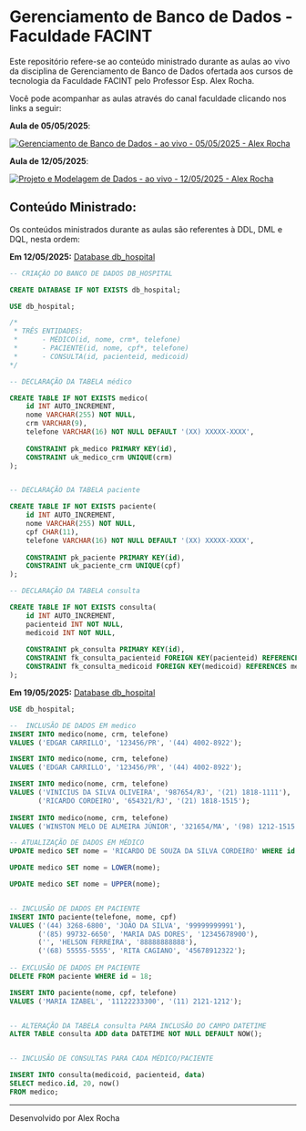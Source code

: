 # Gerenciamento de Banco de Dados - Faculdade FACINT

Este repositório refere-se ao conteúdo ministrado durante as aulas ao vivo da disciplina de Gerenciamento de Banco de Dados ofertada aos cursos de tecnologia da Faculdade FACINT pelo Professor Esp. Alex Rocha.

Você pode acompanhar as aulas através do canal faculdade clicando nos links a seguir:

**Aula de 05/05/2025**:


[![Gerenciamento de Banco de Dados - ao vivo -  05/05/2025 - Alex Rocha](https://img.youtube.com/vi/JPBxcMvAqEo/0.jpg)](https://www.youtube.com/watch?v=JPBxcMvAqEo)

**Aula de 12/05/2025**:


[![Projeto e Modelagem de Dados - ao vivo - 12/05/2025 - Alex Rocha](https://img.youtube.com/vi/3OGisLwIZz8/0.jpg)](https://www.youtube.com/watch?v=3OGisLwIZz8)

## Conteúdo Ministrado:

Os conteúdos ministrados durante as aulas são referentes à DDL, DML e DQL, nesta ordem:

**Em 12/05/2025:** [Database db_hospital](./mysql/db_hospital_2025-05-14.sql)

```sql
-- CRIAÇÃO DO BANCO DE DADOS DB_HOSPITAL

CREATE DATABASE IF NOT EXISTS db_hospital;

USE db_hospital;

/*
 * TRÊS ENTIDADES:
 *		- MÉDICO(id, nome, crm*, telefone)
 *		- PACIENTE(id, nome, cpf*, telefone)
 *		- CONSULTA(id, pacienteid, medicoid)
*/

-- DECLARAÇÃO DA TABELA médico

CREATE TABLE IF NOT EXISTS medico(
	id INT AUTO_INCREMENT,
	nome VARCHAR(255) NOT NULL,
	crm VARCHAR(9),
	telefone VARCHAR(16) NOT NULL DEFAULT '(XX) XXXXX-XXXX',
	
	CONSTRAINT pk_medico PRIMARY KEY(id),
	CONSTRAINT uk_medico_crm UNIQUE(crm)
);


-- DECLARAÇÃO DA TABELA paciente

CREATE TABLE IF NOT EXISTS paciente(
	id INT AUTO_INCREMENT,
	nome VARCHAR(255) NOT NULL,
	cpf CHAR(11),
	telefone VARCHAR(16) NOT NULL DEFAULT '(XX) XXXXX-XXXX',
	
	CONSTRAINT pk_paciente PRIMARY KEY(id),
	CONSTRAINT uk_paciente_crm UNIQUE(cpf)
);

-- DECLARAÇÃO DA TABELA consulta

CREATE TABLE IF NOT EXISTS consulta(
	id INT AUTO_INCREMENT,
	pacienteid INT NOT NULL,
	medicoid INT NOT NULL,
	
	CONSTRAINT pk_consulta PRIMARY KEY(id),
	CONSTRAINT fk_consulta_pacienteid FOREIGN KEY(pacienteid) REFERENCES paciente(id),
	CONSTRAINT fk_consulta_medicoid FOREIGN KEY(medicoid) REFERENCES medico(id)
);
```

**Em 19/05/2025:** [Database db_hospital](./mysql/db_hospital_2025-05-19.sql)

```sql
USE db_hospital;

--  INCLUSÃO DE DADOS EM medico
INSERT INTO medico(nome, crm, telefone)
VALUES ('EDGAR CARRILLO', '123456/PR', '(44) 4002-8922');

INSERT INTO medico(nome, crm, telefone)
VALUES ('EDGAR CARRILLO', '123456/PR', '(44) 4002-8922');

INSERT INTO medico(nome, crm, telefone)
VALUES ('VINICIUS DA SILVA OLIVEIRA', '987654/RJ', '(21) 1818-1111'),
       ('RICARDO CORDEIRO', '654321/RJ', '(21) 1818-1515');
       
INSERT INTO medico(nome, crm, telefone)
VALUES ('WINSTON MELO DE ALMEIRA JÚNIOR', '321654/MA', '(98) 1212-1515');

-- ATUALIZAÇÃO DE DADOS EM MÉDICO
UPDATE medico SET nome = 'RICARDO DE SOUZA DA SILVA CORDEIRO' WHERE id = 3;

UPDATE medico SET nome = LOWER(nome);

UPDATE medico SET nome = UPPER(nome);


-- INCLUSÃO DE DADOS EM PACIENTE
INSERT INTO paciente(telefone, nome, cpf)
VALUES ('(44) 3268-6800', 'JOÃO DA SILVA', '99999999991'),
       ('(85) 99732-6650', 'MARIA DAS DORES', '12345678900'),
	   ('', 'HELSON FERREIRA', '88888888888'),
       ('(68) 55555-5555', 'RITA CAGIANO', '45678912322');
    
-- EXCLUSÃO DE DADOS EM PACIENTE	
DELETE FROM paciente WHERE id = 18;

INSERT INTO paciente(nome, cpf, telefone)
VALUES ('MARIA IZABEL', '11122233300', '(11) 2121-1212');


-- ALTERAÇÃO DA TABELA consulta PARA INCLUSÃO DO CAMPO DATETIME
ALTER TABLE consulta ADD data DATETIME NOT NULL DEFAULT NOW();


-- INCLUSÃO DE CONSULTAS PARA CADA MÉDICO/PACIENTE

INSERT INTO consulta(medicoid, pacienteid, data)
SELECT medico.id, 20, now()
FROM medico;
```

---
Desenvolvido por Alex Rocha